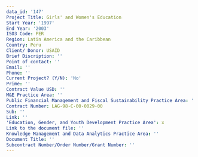 ```yaml
---
data_id: '147'
Project Title: Girls' and Women's Education
Start Year: '1997'
End Year: '2003'
ISO3 Code: PER
Region: Latin America and the Caribbean
Country: Peru
Client/ Donor: USAID
Brief Discription: ''
Point of contact: ''
Email: ''
Phone: ''
Current Project? (Y/N): 'No'
Prime: ''
Contract Value USD: ''
M&E Practice Area: ''
Public Financial Management and Fiscal Sustainability Practice Area: ''
Contract Number: LAG-98-C-00-0029-00
Sub: ''
Link: ''
'Education, Gender, and Youth Development Practice Area': x
Link to the document file: ''
Knowledge Management and Data Analytics Practice Area: ''
Document Title: ''
Subcontract Number/Order Number/Grant Number: ''
---
```

